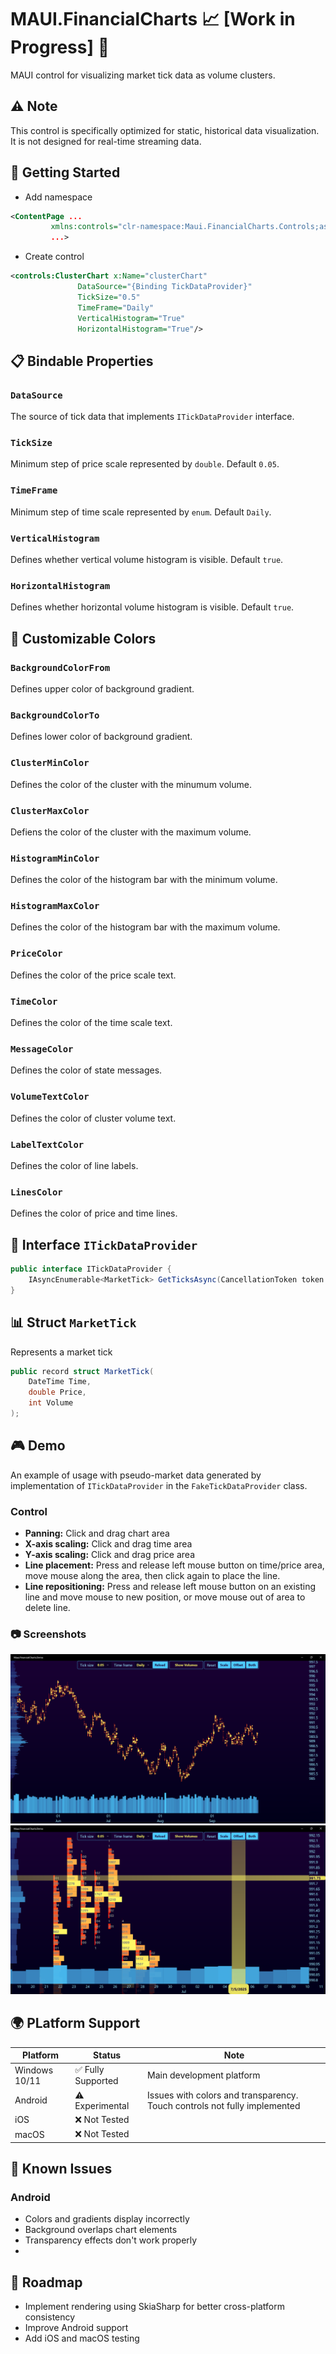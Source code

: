# MAUI.FinancialCharts 📈 [Work in Progress] 🚧

MAUI control for visualizing market tick data as volume clusters.

## ⚠️ Note

This control is specifically optimized for static, historical data visualization. 
It is not designed for real-time streaming data.

## 🚀 Getting Started

- Add namespace
```xml
<ContentPage ...
	     xmlns:controls="clr-namespace:Maui.FinancialCharts.Controls;assembly=Maui.FinancialCharts"
	     ...>
```
- Create control
```xml
<controls:ClusterChart x:Name="clusterChart"
		       DataSource="{Binding TickDataProvider}"
		       TickSize="0.5"
		       TimeFrame="Daily"
		       VerticalHistogram="True"
		       HorizontalHistogram="True"/>
```

## 📋 Bindable Properties

### ```DataSource```
The source of tick data that implements `ITickDataProvider` interface.
###	```TickSize```
Minimum step of price scale represented by `double`. Default `0.05`.
### ```TimeFrame```
Minimum step of time scale represented by `enum`. Default `Daily`.
### ```VerticalHistogram```
Defines whether vertical volume histogram is visible. Default `true`.
### ```HorizontalHistogram```
Defines whether horizontal volume histogram is visible. Default `true`.

## 🎨 Customizable Colors

### ```BackgroundColorFrom```
Defines upper color of background gradient.
### ```BackgroundColorTo```
Defines lower color of background gradient.
### ```ClusterMinColor```
Defines the color of the cluster with the minumum volume.
### ```ClusterMaxColor```
Defiens the color of the cluster with the maximum volume.
### ```HistogramMinColor```
Defines the color of the histogram bar with the minimum volume.
### ```HistogramMaxColor```
Defines the color of the histogram bar with the maximum volume.
### ```PriceColor```
Defines the color of the price scale text.
### ```TimeColor```
Defines the color of the time scale text.
### ```MessageColor```
Defines the color of state messages.
### ```VolumeTextColor```
Defines the color of cluster volume text.
### ```LabelTextColor```
Defines the color of line labels.
### ```LinesColor```
Defines the color of price and time lines.

## 🔌 Interface ```ITickDataProvider```

```csharp
public interface ITickDataProvider {
    IAsyncEnumerable<MarketTick> GetTicksAsync(CancellationToken token = default);
}
```

## 📊 Struct ```MarketTick```

Represents a market tick
```csharp
public record struct MarketTick(
	DateTime Time,
	double Price,
	int Volume
);
```

## 🎮 Demo

An example of usage with pseudo-market data generated by implementation of `ITickDataProvider`
in the `FakeTickDataProvider` class.
### Control
- **Panning:** Click and drag chart area
- **X-axis scaling:** Click and drag time area
- **Y-axis scaling:** Click and drag price area
- **Line placement:** Press and release left mouse button on time/price area, move mouse along the area, then click again to place the line.
- **Line repositioning:** Press and release left mouse button on an existing line and move mouse to new position, or move mouse out of area to delete line.
### 📷 Screenshots
![Demo](cluster_chart_screenshot_1.png)
![Demo](cluster_chart_screenshot_2.png)

## 🌍 PLatform Support

| Platform | Status | Note |
|----------|--------|------|
| Windows 10/11 | ✅ Fully Supported | Main development platform |
| Android | ⚠️ Experimental | Issues with colors and transparency. Touch controls not fully implemented |
| iOS | ❌ Not Tested |
| macOS | ❌ Not Tested |

## 🐛 Known Issues

### Android
- Colors and gradients display incorrectly
- Background overlaps chart elements
- Transparency effects don't work properly
- 
## 📅 Roadmap

- Implement rendering using SkiaSharp for better cross-platform consistency
- Improve Android support
- Add iOS and macOS testing
